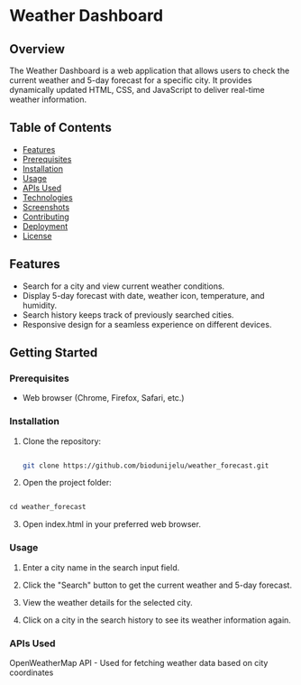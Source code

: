 # Weather Dashboard

## Overview
The Weather Dashboard is a web application that allows users to check the current weather and 5-day forecast for a specific city. It provides dynamically updated HTML, CSS, and JavaScript to deliver real-time weather information.

## Table of Contents
- [Features](#features)
- [Prerequisites](#prerequisites)
- [Installation](#installation)
- [Usage](#usage)
- [APIs Used](#apis_used)
- [Technologies ](#technologies )
- [Screenshots](#screenshots)
- [Contributing](#contributing)
- [Deployment](#deployment)
- [License](#license)

## Features

- Search for a city and view current weather conditions.
- Display 5-day forecast with date, weather icon, temperature, and humidity.
- Search history keeps track of previously searched cities.
- Responsive design for a seamless experience on different devices.

## Getting Started

### Prerequisites

- Web browser (Chrome, Firefox, Safari, etc.)


### Installation

1. Clone the repository:

   ```bash

   git clone https://github.com/biodunijelu/weather_forecast.git

   ```

2. Open the project folder:

```md

cd weather_forecast

```

3. Open index.html in your preferred web browser.

### Usage

1. Enter a city name in the search input field.

2. Click the "Search" button to get the current weather and 5-day forecast.

3. View the weather details for the selected city.

4. Click on a city in the search history to see its weather information again.

### APIs Used

OpenWeatherMap API - Used for fetching weather data based on city coordinates